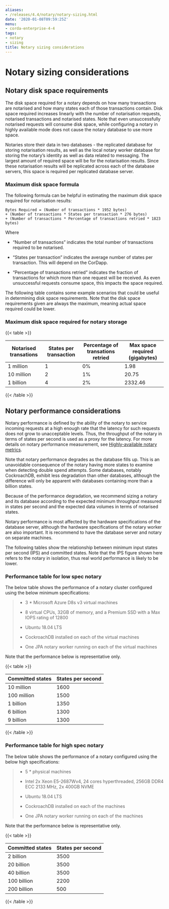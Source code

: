 ```yaml
---
aliases:
- /releases/4.4/notary/notary-sizing.html
date: '2020-01-08T09:59:25Z'
menu:
- corda-enterprise-4-4
tags:
- notary
- sizing
title: Notary sizing considerations
---
```



# Notary sizing considerations


## Notary disk space requirements

The disk space required for a notary depends on how many transactions are notarised and how many states each of those
                transactions contain. Disk space required increases linearly with the number of notarisation requests, notarised
                transactions and notarised states. Note that even unsuccessfully notarised requests will consume disk space, while
                configuring a notary in highly available mode does not cause the notary database to use more space.

Notaries store their data in two databases - the replicated database for storing notarisation results, as well as the
                local notary worker database for storing the notary’s identity as well as data related to messaging. The largest amount
                of required space will be for the notarisation results. Since these notarisation results will be replicated across
                each of the database servers, this space is required per replicated database server.


### Maximum disk space formula

The following formula can be helpful in estimating the maximum disk space required for notarisation results:

```none
Bytes Required = (Number of transactions * 1952 bytes)
+ (Number of transactions * States per transaction * 276 bytes)
+ (Number of transactions * Percentage of transactions retried * 1823 bytes)
```


Where

* “Number of transactions” indicates the total number of transactions required to be notarised.


* “States per transaction” indicates the average number of states per transaction. This will depend on the CorDapp.


* “Percentage of transactions retried” indicates the fraction of transactions for which more than one request will be received. As even unsuccessful requests consume space, this impacts the space required.


The following table contains some example scenarios that could be useful in determining disk space requirements. Note
                    that the disk space requirements given are always the maximum, meaning actual space required could be lower.


### Maximum disk space required for notary storage


{{< table >}}

|Notarised transations|States per transaction|Percentage of transations retried|Max space required (gigabytes)|
|-----------------------|--------------------------|-------------------------------------|---------------------------------|
|1 million|1|0%|1.98|
|10 million|2|1%|20.75|
|1 billion|4|2%|2332.46|

{{< /table >}}

## Notary performance considerations

Notary performance is defined by the ability of the notary to service incoming requests at a high enough rate that the latency
                for such requests does not grow to unacceptable levels. Thus, the throughput of the notary in terms of states per second is
                used as a proxy for the latency. For more details on notary performance measurement, see [Highly-available notary metrics](notary-metrics.md).

Note that notary performance degrades as the database fills up. This is an unavoidable consequence of the notary having more
                states to examine when detecting double spend attempts. Some databases, notably CockroachDB, exhibit less degradation than
                other databases, although the difference will only be apparent with databases containing more than a billion states.

Because of the performance degradation, we recommend sizing a notary and its database according to the expected minimum throughput
                measured in states per second and the expected data volumes in terms of notarised states.

Notary performance is most affected by the hardware specifications of the database server, although the hardware specifications
                of the notary worker are also important. It is recommend to have the database server and notary on separate machines.

The following tables show the relationship between minimum input states per second (IPS) and committed states. Note that the IPS
                figure shown here refers to the notary in isolation, thus real world performance is likely to be lower.


### Performance table for low spec notary

The below table shows the performance of a notary cluster configured using the below minimum specifications:

> 
> 
> * 3 * Microsoft Azure D8s v3 virtual machines
> 
> 
> * 8 virtual CPUs, 32GB of memory, and a Premium SSD with a Max IOPS rating of 12800
> 
> 
> * Ubuntu 18.04 LTS
> 
> 
> * CockroachDB installed on each of the virtual machines
> 
> 
> * One JPA notary worker running on each of the virtual machines
> 
> 
Note that the performance below is representative only.


{{< table >}}

|Committed states|States per second|
|---------------------|-------------------|
|10 million|1600|
|100 million|1500|
|1 billion|1350|
|6 billion|1300|
|9 billion|1300|

{{< /table >}}

### Performance table for high spec notary

The below table shows the performance of a notary configured using the below high specifications:

> 
> 
> * 5 * physical machines
> 
> 
> * Intel 2x Xeon E5-2687Wv4, 24 cores hyperthreaded, 256GB DDR4 ECC 2133 MHz, 2x 400GB NVME
> 
> 
> * Ubuntu 18.04 LTS
> 
> 
> * CockroachDB installed on each of the machines
> 
> 
> * One JPA notary worker running on each of the machines
> 
> 
Note that the performance below is representative only.


{{< table >}}

|Committed states|States per second|
|---------------------|-------------------|
|2 billion|3500|
|20 billion|3500|
|40 billion|3500|
|100 billion|2200|
|200 billion|500|

{{< /table >}}

